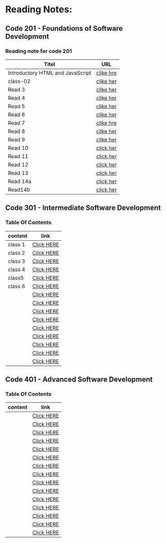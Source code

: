 # Reading Notes:
## Code 201 - Foundations of Software Development
### Reading note for code 201


| Titel                           |    URL                                                                 |
|---------------------------------|------------------------------------------------------------------------|
|Introductory HTML and JavaScript |  [ clike hre](https://ayahzaareer.github.io/reading2/HTML)             |
| class-02                        |  [clike her]( https://ayahzaareer.github.io/reading2/class-02 )        |
| Read 3                          |  [clike her]( https://ayahzaareer.github.io/reading2/read03)           |
| Read 4                          |  [clike her](https://ayahzaareer.github.io/reading2/read04)            |
| Read 5                          |  [clike her](https://ayahzaareer.github.io/reading2/read05)            |
| Read 6                          |  [clike her](https://ayahzaareer.github.io/reading2/read06)            |
| Read 7                          |  [clike hre](https://ayahzaareer.github.io/reading2/read07)            |
| Read 8                          |  [clike her](https://ayahzaareer.github.io/reading2/read08)            |
| Read 9                          |  [clike her ](https://ayahzaareer.github.io/reading2/read09)           |
| Read 10                         |  [click her](https://ayahzaareer.github.io/reading2/read10)            |
| Read 11                         |  [click her](https://ayahzaareer.github.io/reading2/read11)            |
| Read 12                         |  [click her](https://ayahzaareer.github.io/reading2/read12)            |
| Read 13                         |  [click her](https://ayahzaareer.github.io/reading2/read13)            |
| Read 14a                        |  [click her](https://ayahzaareer.github.io/reading2/read14a)           |
|Read14b                          |  [click her](https://ayahzaareer.github.io/reading2/read14b)           |




## Code 301 - Intermediate Software Development
### Table Of Contents
| content      | link                                                            |
| -----------  | ----------------------------------------------------------------|
| class 1      |[Click HERE](https://ayahzaareer.github.io/Reading-notes/class1) |
| class 2      |[Click HERE](https://ayahzaareer.github.io/Reading-notes/class2) |
| class 3      |[Click HERE](https://ayahzaareer.github.io/Reading-notes/class3) |
| class 4      |[Click HERE](https://ayahzaareer.github.io/Reading-notes/class4)|
| class5       |[Click HERE](https://ayahzaareer.github.io/Reading-notes/class5)|
| class 6      |[Click HERE](https://ayahzaareer.github.io/Reading-notes/class6)|
|              |[Click HERE]()|
|              |[Click HERE]()|
|              |[Click HERE]()|
|              |[Click HERE]()|
|              |[Click HERE]()|
|              |[Click HERE]()|
|              |[Click HERE]()|
|              |[Click HERE]()|
|              |[Click HERE]()|



## Code 401 -  Advanced Software Development
### Table Of Contents
| content      | link                                                            |
| -----------  | ----------------------------------------------------------------|
|      |[Click HERE]()|
|      |[Click HERE]()|
|      |[Click HERE]()|
|      |[Click HERE]()|
|      |[Click HERE]()|
|      |[Click HERE]()|
|      |[Click HERE]()|
|      |[Click HERE]()|
|      |[Click HERE]()|
|      |[Click HERE]()|
|      |[Click HERE]()|
|      |[Click HERE]()|
|      |[Click HERE]()|
|      |[Click HERE]()|
|      |[Click HERE]()|
